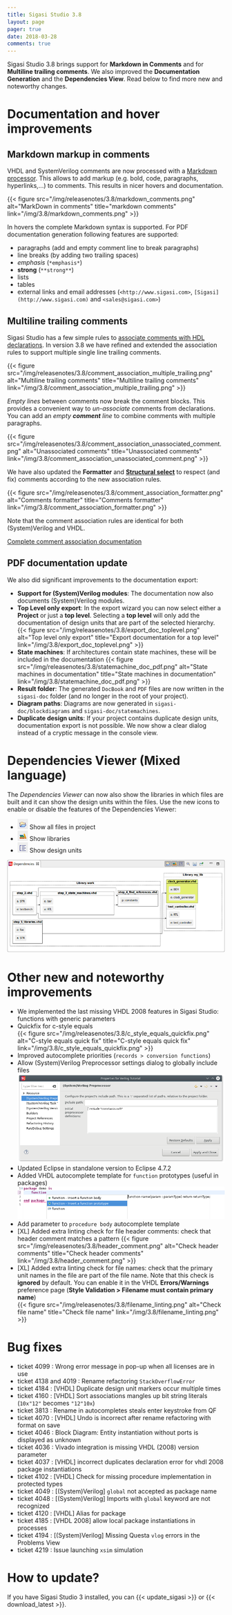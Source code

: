```yaml
---
title: Sigasi Studio 3.8
layout: page
pager: true
date: 2018-03-28
comments: true
---
```

Sigasi Studio 3.8 brings support for **Markdown in Comments** and for **Multiline trailing comments**.
We also improved the **Documentation Generation** and the **Dependencies View**.
Read below to find more new and noteworthy changes.

# Documentation and hover improvements

## Markdown markup in comments

VHDL and SystemVerilog comments are now processed with a [Markdown processor](https://en.wikipedia.org/wiki/Markdown). This allows to add markup (e.g. bold, code, paragraphs, hyperlinks,...) to comments. This results in nicer hovers and documentation.

{{< figure src="/img/releasenotes/3.8/markdown_comments.png" alt="MarkDown in comments" title="markdown comments" link="/img/3.8/markdown_comments.png" >}}

In hovers the complete Markdown syntax is supported. For PDF documentation generation following features are supported:

* paragraphs (add and empty comment line to break paragraphs)
* line breaks (by adding two trailing spaces)
* *emphasis* (`*emphasis*`)
* **strong** (`**strong**`)
* lists
* tables
* external links and email addresses (`<http://www.sigasi.com>`, `[Sigasi](http://www.sigasi.com)` and `<sales@sigasi.com>`)


## Multiline trailing comments

Sigasi Studio has a few simple rules to [associate comments with HDL declarations](/manual/documentation#comment-association). In version 3.8 we have refined and extended the association rules to support multiple single line trailing comments.

{{< figure src="/img/releasenotes/3.8/comment_association_multiple_trailing.png" alt="Multiline trailing comments" title="Multiline trailing comments" link="/img/3.8/comment_association_multiple_trailing.png" >}}

*Empty lines* between comments now break the comment blocks. This provides a convenient way to *un-associate* comments from declarations. You can add an *empty **comment** line* to combine comments with multiple paragraphs.

{{< figure src="/img/releasenotes/3.8/comment_association_unassociated_comment.png" alt="Unassociated comments" title="Unassociated comments" link="/img/3.8/comment_association_unassociated_comment.png" >}}

We have also updated the **Formatter** and **[Structural select](/screencasts/structured-select)** to respect (and fix) comments according to the new association rules.

{{< figure src="/img/releasenotes/3.8/comment_association_formatter.png" alt="Comments formatter" title="Comments formatter" link="/img/3.8/comment_association_formatter.png" >}}

Note that the comment association rules are identical for both (System)Verilog and VHDL.

[Complete comment association documentation](/manual/documentation#comment-association)

## PDF documentation update

We also did significant improvements to the documentation export:

* **Support for (System)Verilog modules**: The documentation now also documents (System)Verilog modules.
* **Top Level only export**: In the export wizard you can now select either a **Project** or just a **top level**. Selecting a **top level** will only add the documentation of design units that are part of the selected hierarchy.
{{< figure src="/img/releasenotes/3.8/export_doc_toplevel.png" alt="Top level only export" title="Export documentation for a top level" link="/img/3.8/export_doc_toplevel.png" >}}
* **State machines**: If architectures contain state machines, these will be included in the documentation
{{< figure src="/img/releasenotes/3.8/statemachine_doc_pdf.png" alt="State machines in documentation" title="State machines in documentation" link="/img/3.8/statemachine_doc_pdf.png" >}}
* **Result folder**: The generated `DocBook` and `PDF` files are now written in the `sigasi-doc` folder (and no longer in the root of your project).
* **Diagram paths**: Diagrams are now generated in `sigasi-doc/blockdiagrams` and `sigasi-doc/statemachines`.
* **Duplicate design units**: If your project contains duplicate design units, documentation export is not possible. We now show a clear dialog instead of a cryptic message in the console view.

# Dependencies Viewer (Mixed language)

The *Dependencies Viewer* can now also show the libraries in which files are built and it can show the
design units within the files.
Use the new icons to enable or disable the features of the Dependencies Viewer:

* ![](3.8/icon_project.png) Show all files in project
* ![](3.8/icon_libraries.png) Show libraries
* ![](3.8/icon_units.png) Show design units

[![Dependencies Viewer for entire project with libraries and design units](3.8/dependencies_project_libraries_units.png)](3.8/dependencies_project_libraries_units.png)

# Other new and noteworthy improvements

* We implemented the last missing VHDL 2008 features in Sigasi Studio: functions with generic parameters
* Quickfix for c-style equals  
{{< figure src="/img/releasenotes/3.8/c_style_equals_quickfix.png" alt="C-style equals quick fix" title="C-style equals quick fix" link="/img/3.8/c_style_equals_quickfix.png" >}}
* Improved autocomplete priorities (`records > conversion functions`)
* Allow (System)Verilog Preprocessor settings dialog to globally include files
[![Allow `includes` on preprocessor page](3.8/includes_sv.png)](3.8/includes_sv.png)
* Updated Eclipse in standalone version to Eclipse 4.7.2
* Added VHDL autocomplete template for `function` prototypes (useful in packages)
[![Function prototype autocomplete template](3.8/function_prototype_autocomplete.png)](3.8/function_prototype_autocomplete.png)
* Add parameter to `procedure body` autocomplete template
* \[XL] Added extra linting check for file header comments: check that header comment matches a pattern
{{< figure src="/img/releasenotes/3.8/header_comment.png" alt="Check header comments" title="Check header comments" link="/img/3.8/header_comment.png" >}}
* \[XL] Added extra linting check for file names: check that the primary unit names in the file are part of the file name. Note that this check is **ignored** by default. You can enable it in the VHDL **Errors/Warnings** preference page (**Style Validation > Filename must contain primary name**)  
{{< figure src="/img/releasenotes/3.8/filename_linting.png" alt="Check file name" title="Check file name" link="/img/3.8/filename_linting.png" >}}

# Bug fixes

- ticket 4099 : Wrong error message in pop-up when all licenses are in use
- ticket 4138 and 4019 : Rename refactoring `StackOverflowError`
- ticket 4184 : \[VHDL] Duplicate design unit markers occur multiple times
- ticket 4160 : \[VHDL] Sort associations mangles up bit string literals (`10x"12"` becomes `"12"10x`)
- ticket 3813 : Rename in autocompletes steals enter keystroke from QF
- ticket 4070 : \[VHDL] Undo is incorrect after rename refactoring with format on save
- ticket 4046 : Block Diagram: Entity instantiation without ports is displayed as unknown
- ticket 4036 : Vivado integration is missing VHDL (2008) version parameter
- ticket 4037 : \[VHDL] incorrect duplicates declaration error for vhdl 2008 package instantiations
- ticket 4102 : \[VHDL] Check for missing procedure implementation in protected types
- ticket 4049 : \[(System)Verilog] `global` not accepted as package name
- ticket 4048 : \[(System)Verilog] Imports with `global` keyword are not recognized
- ticket 4120 : \[VHDL] Alias for package
- ticket 4185 : \[VHDL 2008] allow local package instantiations in processes
- ticket 4194 : \[(System)Verilog] Missing Questa `vlog` errors in the Problems View
- ticket 4219 : Issue launching `xsim` simulation

# How to update?

If you have Sigasi Studio 3 installed, you can {{< update_sigasi >}} or {{< download_latest >}}.
